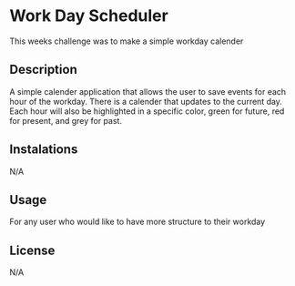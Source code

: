 #  Work Day Scheduler

This weeks challenge was to make a simple workday calender 

## Description

A simple calender application that allows the user to save events for each hour of the workday. There is a calender that updates to the current day. Each hour will also be highlighted in a specific color, green for future, red for present, and grey for past.


## Instalations

N/A

## Usage

For any user who would like to have more structure to their workday


## License

N/A

